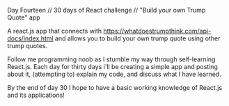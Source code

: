 Day Fourteen // 30 days of React challenge // "Build your own Trump Quote" app

A react.js app that connects with https://whatdoestrumpthink.com/api-docs/index.html and allows you to build your own trump quote using other trump quotes.

Follow me programming noob as I stumble my way through self-learning React.js. Each day for thirty days i'll be creating a simple app and posting about it, (attempting to) explain my code, and discuss what I have learned.

By the end of day 30 I hope to have a basic working knowledge of React.js and its applications!
